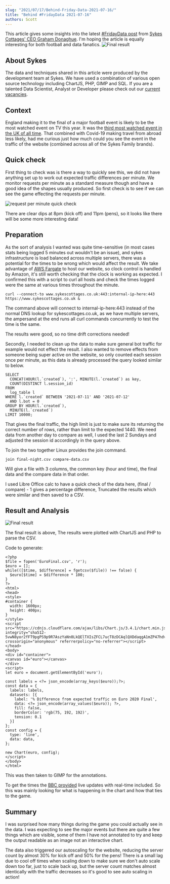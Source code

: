 ```yaml
---
slug: "2021/07/17/Behind-Friday-Data-2021-07-16/"
title: "Behind #FridayData 2021-07-16"
authors: Scott
---
```


This article gives some insights into the latest [#FridayData post](https://www.linkedin.com/feed/update/urn:li:activity:6821808825025269760/) from [Sykes Cottages' CEO Graham Donaghue](https://uk.linkedin.com/in/grahamdonoghue). I'm hoping the article is equally interesting for both football and data fanatics.
![Final result](/img/postimages/behind-friday-data/2021-07-16/Euro2020.png)

## About Sykes

The data and techniques shared in this article were produced by the development team at Sykes. We have used a combination of various open source technology including ChartJS, PHP, GIMP and SQL. If you are a talented Data Scientist, Analyst or Developer please check out our [current vacancies](https://www.sykescottages.co.uk/careers/).

<!--truncate-->

## Context

England making it to the final of a major football event is likely to be the most watched event on TV this year. It was the [third most watched event in the UK of all time](https://uk.sports.yahoo.com/news/englands-final-euro-2020-game-105604951.html). That combined with Covid-19 making travel from abroad less likely, had me curious just how much could you see the event in the traffic of the website (combined across all of the Sykes Family brands).


## Quick check

First thing to check was is there a way to quickly see this, we did not have anything set up to work out expected traffic differences per minute. We monitor requests per minute as a standard measure though and have a good idea of the shapes usually produced. So first check is to see if we can see the game effecting the requests per minute.

![request per minute quick check](/img/postimages/behind-friday-data/2021-07-16/rpm-traffic.png)

There are clear dips at 8pm (kick off) and 11pm (pens), so it looks like there will be some more interesting data!

## Preparation

As the sort of analysis I wanted was quite time-sensitive (in most cases stats being logged 5 minutes out  wouldn't be an issue), and sykes infrastructure is load balanced across multiple servers, there was a potential for the times to be wrong which would affect the result.
We take advantage of [AWS Fargate](https://aws.amazon.com/fargate) to host our website, so clock control is handled by Amazon, it's still worth checking that the clock is working as expected. 
I confirmed this with a script to curl all hosts and check the times logged were the same at various times throughout the minute.

```
curl --connect-to www.sykescottages.co.uk:443:internal-ip-here:443 https://www.sykescottages.co.uk &
```
The command above will connect to internal-ip-here:443 instead of the normal DNS lookup for sykescottages.co.uk, as we have multiple servers, the ampersand at the end runs all curl commands concurrently to test the time is the same.

The results were good, so no time drift corrections needed!


Secondly, I needed to clean up the data to make sure general bot traffic for example would not effect the result. I also wanted to remove effects from someone being super active on the website, so only counted each session once per minute, as this data is already processed the query looked similar to below.

```
SELECT
  CONCAT(HOUR(l.`created`), ':', MINUTE(l.`created`) as key,
  COUNT(DISTINCT l.session_id)
FROM
  log_table l
WHERE l.`created` BETWEEN '2021-07-11' AND '2021-07-12'
  AND l.bot = 0
GROUP BY HOUR(l.`created`),
  MINUTE(l.`created`)
LIMIT 10000;
```

That gives the final traffic, the high limit is just to make sure its returning the correct number of rows, rather than limit to the expected 1440.
We need data from another day to compare as well, I used the last 2 Sundays and adjusted the session id accordingly in the query above.

To join the two together Linux provides the join command.
```
join final-night.csv compare-data.csv
```

Will give a file with 3 columns, the common key (hour and time), the final data and the compare data in that order.

I used Libre Office calc to have a quick check of the data here, (final / compare) - 1 gives a percentage difference, Truncated the results which were similar and then saved to a CSV.



## Result and Analysis

![Final result](/img/postimages/behind-friday-data/2021-07-16/Euro2020.png)

The final result is above, The results were plotted with ChartJS and PHP to parse the CSV.

Code to generate:

```
<?php
$file = fopen('EuroFinal.csv', 'r');
$euro = [];
while(([$time, $difference] = fgetcsv($file)) !== false) {
  $euro[$time] = $difference * 100;
}
?>
<html>
<head>
<style>
#container {
  width: 1600px;
  height: 400px;
}
</style>
<script src="https://cdnjs.cloudflare.com/ajax/libs/Chart.js/3.4.1/chart.min.js" integrity="sha512-5vwN8yor2fFT9pgPS9p9R7AszYaNn0LkQElTXIsZFCL7ucT8zDCAqlQXDdaqgA1mZP47hdvztBMsIoFxq/FyyQ==" crossorigin="anonymous" referrerpolicy="no-referrer"></script>
</head>
<body>
<div id="container">
<canvas id="euro"></canvas>
</div>
<script>
let euro = document.getElementById('euro');

const labels = <?= json_encode(array_keys($euro));?>;
const data = {
  labels: labels,
  datasets: [{
    label: '% Difference from expected traffic on Euro 2020 Final',
    data: <?= json_encode(array_values($euro)); ?>,
    fill: false,
    borderColor: 'rgb(75, 192, 192)',
    tension: 0.1
  }]
};
const config = {
  type: 'line',
  data: data,
};

new Chart(euro, config);
</script>
</body>
</html>
```

This was then taken to GIMP for the annotations.

To get the times the [BBC provided](https://www.bbc.co.uk/sport/live/football/50941458) live updates with real-time included. So this was mainly looking for what is happening in the chart and how that ties to the game.

## Summary

I was surprised how many things during the game you could actually see in the data. I was expecting to see the major events but there are quite a few things which are visible, some of them I have not annotated to try and keep the output readable as an image not an interactive chart.

The data also triggered our autoscaling for the website, reducing the server count by almost 30% for kick off and 50% for the pens! There is a small lag due to cool off times when scaling down to make sure we don't auto scale down too far, just to scale back up, but the server count matches almost identically with the traffic decreases so it's good to see auto scaling in action!






